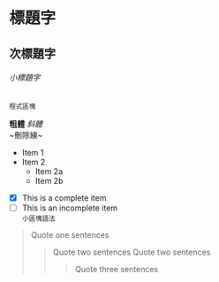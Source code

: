 # 標題字
## 次標題字
###### 小標題字
```
程式區塊
```
**粗體**
_斜體_  
~刪除線~  
* Item 1
* Item 2
  * Item 2a
  * Item 2b
- [x] This is a complete item
- [ ] This is an incomplete item  
`小區塊語法`  
> Quote one sentences
>>Quote two sentences
>>Quote two sentences
>>>Quote three sentences

